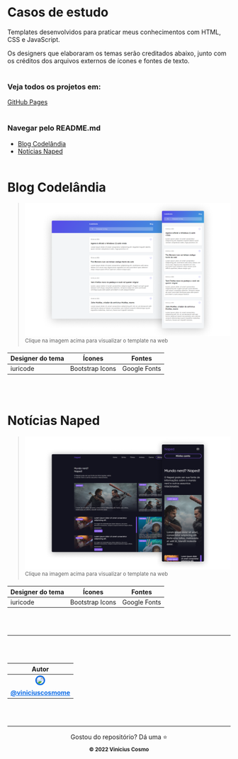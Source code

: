 # Casos de estudo

Templates desenvolvidos para praticar meus conhecimentos com HTML, CSS e JavaScript.

Os designers que elaboraram os temas serão creditados abaixo, junto com os créditos dos arquivos externos de ícones e fontes de texto.
<br /><br />

### Veja todos os projetos em:
[GitHub Pages]("https://viniciuscosmome.github.io/casos-de-estudo/")
<br /><br />

### Navegar pelo README.md
* [Blog Codelândia](#blog-codelândia)
* [Notícias Naped](#notícias-naped)
<br /><br />


# Blog Codelândia
>[![Blog Codelândia](assets/images/blog_codelandia.png)](https://viniciuscosmome.github.io/casos-de-estudo/learning/blog_codelandia/)
<sup  align=center>Clique na imagem acima para visualizar o template na web</sup>

<table align=center>
    <thead>
        <tr>
            <th>Designer do tema</th>
            <th>Ícones</th>
            <th>Fontes</th>
        </tr>
    </thead>
    <tbody>
        <tr>
            <td>iuricode</td>
            <td>Bootstrap Icons</td>
            <td>Google Fonts</td>
        </tr>
    </tbody>
</table>
<br /><br />

# Notícias Naped
>[![Notícias Naped](assets/images/noticias_naped.png)](https://viniciuscosmome.github.io/casos-de-estudo/learning/noticias_naped/)
<sup align=center>Clique na imagem acima para visualizar o template na web</sup>

<table align=center>
    <thead>
        <tr>
            <th>Designer do tema</th>
            <th>Ícones</th>
            <th>Fontes</th>
        </tr>
    </thead>
    <tbody>
        <tr>
            <td>iuricode</td>
            <td>Bootstrap Icons</td>
            <td>Google Fonts</td>
        </tr>
    </tbody>
</table>
<br /><br />

<hr />
<br /><br />

<table>
    <thead>
        <tr>
            <th align=center>Autor</th>
        </tr>
    </thead>
    <tbody>
        <tr>
            <td align=center>
                <a href="https://github.com/viniciuscosmome">
                    <img
                        width="125"
                        src="https://avatars.githubusercontent.com/u/48590313?v=4"
                        style="max-width:100%;border-radius:50%;border:3px solid rgb(15, 110, 232);">
                </a>
            </td>
        </tr>
        <tr>
            <td align=center>
                <a
                    href="https://github.com/viniciuscosmome"
                    style="color: rgb(15, 110, 232);">
                    <strong>@viniciuscosmome</strong>
                </a>
            </td>
        </tr>
    </tbody>
</table>

<br><br>

<hr />

<p align=center>
    Gostou do repositório? Dá uma ⭐
    <br />
    <sub>
        <strong>&copy; 2022 Vinicius Cosmo</strong>
    </sub>
</p>
